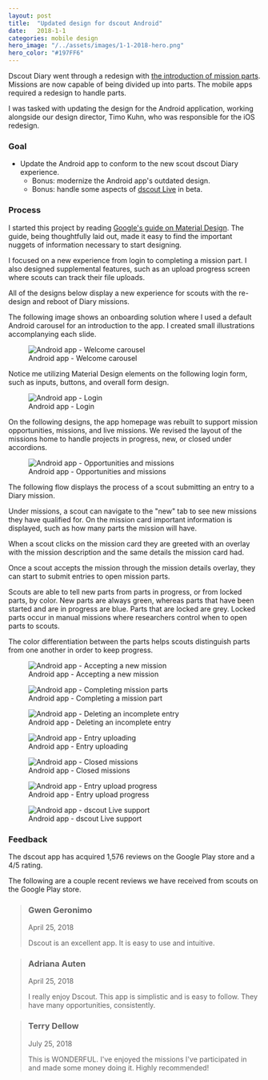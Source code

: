 ```yaml
---
layout: post
title:  "Updated design for dscout Android"
date:   2018-1-1
categories: mobile design
hero_image: "/../assets/images/1-1-2018-hero.png"
hero_color: "#197FF6"
---
```

Dscout Diary went through a redesign with [the introduction of mission parts](/product/design/analyzing-entries-with-dscout/). Missions are now capable of being divided up into parts. The mobile apps required a redesign to handle parts.

I was tasked with updating the design for the Android application, working alongside our design director, Timo Kuhn, who was responsible for the iOS redesign.

### Goal
- Update the Android app to conform to the new scout dscout Diary experience.
	- Bonus: modernize the Android app's outdated design.
	- Bonus: handle some aspects of [dscout Live](https://dscout.com/live) in beta.

### Process
I started this project by reading [Google's guide on Material Design](https://material.io/design/). The guide, being thoughtfully laid out, made it easy to find the important nuggets of information necessary to start designing.

I focused on a new experience from login to completing a mission part. I also designed supplemental features, such as an upload progress screen where scouts can track their file uploads.

All of the designs below display a new experience for scouts with the re-design and reboot of Diary missions.

The following image shows an onboarding solution where I used a default Android carousel for an introduction to the app. I created small illustrations accomplanying each slide.

<figure>
	<img src="../../../../../../assets/images/android-0.png" alt="Android app - Welcome carousel" />
	<figcaption class="media-caption center">Android app - Welcome carousel</figcaption>
</figure>

Notice me utilizing Material Design elements on the following login form, such as inputs, buttons, and overall form design.

<figure>
	<img src="../../../../../../assets/images/android-1.png" alt="Android app - Login" />
	<figcaption class="media-caption center">Android app - Login</figcaption>
</figure>

On the following designs, the app homepage was rebuilt to support mission opportunities, missions, and live missions. We revised the layout of the missions home to handle projects in progress, new, or closed under accordions.

<figure>
	<img src="../../../../../../assets/images/android-2.png" alt="Android app - Opportunities and missions" />
	<figcaption class="media-caption center">Android app - Opportunities and missions</figcaption>
</figure>

The following flow displays the process of a scout submitting an entry to a Diary mission.

Under missions, a scout can navigate to the "new" tab to see new missions they have qualified for. On the mission card important information is displayed, such as how many parts the mission will have.

When a scout clicks on the mission card they are greeted with an overlay with the mission description and the same details the mission card had.

Once a scout accepts the mission through the mission details overlay, they can start to submit entries to open mission parts.

Scouts are able to tell new parts from parts in progress, or from locked parts, by color. New parts are always green, whereas parts that have been started and are in progress are blue. Parts that are locked are grey. Locked parts occur in manual missions where researchers control when to open parts to scouts.

The color differentiation between the parts helps scouts distinguish parts from one another in order to keep progress.

<figure>
	<img src="../../../../../../assets/images/android-3.png" alt="Android app - Accepting a new mission" />
	<figcaption class="media-caption center">Android app - Accepting a new mission</figcaption>
</figure>

<figure>
	<img src="../../../../../../assets/images/android-4.png" alt="Android app - Completing mission parts" />
	<figcaption class="media-caption center">Android app - Completing a mission part</figcaption>
</figure>

<figure>
	<img src="../../../../../../assets/images/android-5.png" alt="Android app - Deleting an incomplete entry" />
	<figcaption class="media-caption center">Android app - Deleting an incomplete entry</figcaption>
</figure>

<figure>
	<img src="../../../../../../assets/images/android-6.png" alt="Android app - Entry uploading" />
	<figcaption class="media-caption center">Android app - Entry uploading</figcaption>
</figure>

<figure>
	<img src="../../../../../../assets/images/android-7.png" alt="Android app - Closed missions" />
	<figcaption class="media-caption center">Android app - Closed missions</figcaption>
</figure>

<figure>
	<img src="../../../../../../assets/images/android-8.png" alt="Android app - Entry upload progress" />
	<figcaption class="media-caption center">Android app - Entry upload progress </figcaption>
</figure>

<figure>
	<img src="../../../../../../assets/images/android-9.png" alt="Android app - dscout Live support" />
	<figcaption class="media-caption center">Android app - dscout Live support </figcaption>
</figure>

### Feedback

The dscout app has acquired 1,576 reviews on the Google Play store and a 4/5 rating.

The following are a couple recent reviews we have received from scouts on the Google Play store.

<blockquote>
	<h3>Gwen Geronimo</h3>
	<date class="post-meta">April 25, 2018</date>
	<p>Dscout is an excellent app. It is easy to use and intuitive.</p>
</blockquote>

<blockquote>
	<h3>Adriana Auten</h3>
	<date class="post-meta">April 25, 2018</date>
	<p>I really enjoy Dscout. This app is simplistic and is easy to follow. They have many opportunities, consistently.</p>
</blockquote>

<blockquote>
	<h3>Terry Dellow</h3>
	<date class="post-meta">July 25, 2018</date>
	<p>This is WONDERFUL. I've enjoyed the missions I've participated in and made some money doing it. Highly recommended!</p>
</blockquote>
